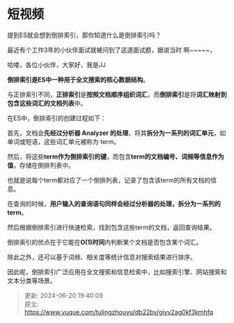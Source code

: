 # 短视频

提到ES就会想到倒排索引，那你知道什么是倒排索引吗？



最近有个工作3年的小伙伴面试就被问到了这道面试题，据说当时 啊~~~~~，



哈喽，各位小伙伴，大家好，我是JJ



**倒排索引是ES中一种用于全文搜索的核心数据结构**。



与正排索引不同，**正排索引**是**按照文档顺序组织词汇**，而**倒排索引**是将**词汇映射到包含这些词汇的文档列表**中。



在ES中，倒排索引的创建过程如下：



首先，文档会**先经过分析器 Analyzer 的处理**，将其**拆分为一系列的词汇单元**，如单词或短语，这些词汇单元被称为 term。



然后，将这些**term作为倒排索引的键**，而包含**term的文档编号、词频等信息作为值**，存储在倒排列表中。



也就是说每个term都对应了一个倒排列表，记录了包含该term的所有文档的信息。



在查询的时候，**用户输入的查询语句同样会经过分析器的处理，拆分为一系列的term**。



然后根据倒排索引进行快速检索，找到包含这些term的文档，返回查询结果。



倒排索引的优点在于它能在**O(1)时间**内判断某个文档是否包含某个词汇。



除此之外，还可以基于词频、相关度等统计信息对搜索结果进行排序。



因此呢，倒排索引广泛应用在全文搜索和信息检索中，比如搜索引擎、网站搜索和文本分类等场景。



> 更新: 2024-06-20 19:40:09  
> 原文: <https://www.yuque.com/tulingzhouyu/db22bv/givv2ag0kf3kmhfq>